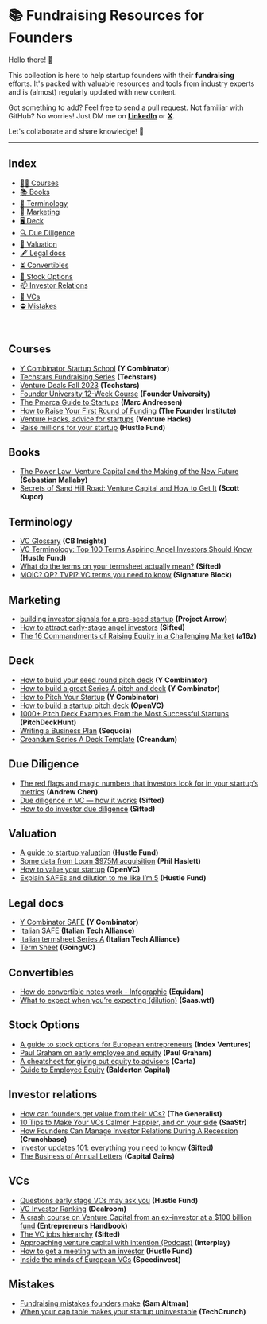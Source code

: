 # 📚 Fundraising Resources for Founders

Hello there! 👋

This collection is here to help startup founders with their **fundraising** efforts. 
It's packed with valuable resources and tools from industry experts and is (almost) regularly updated with new content.

Got something to add? Feel free to send a pull request. Not familiar with GitHub? No worries! Just DM me on [**LinkedIn**](https://www.linkedin.com/in/edoardo-reggiani/) or [**X**](https://twitter.com/EdoardoReggiani).

Let's collaborate and share knowledge! 🚀

---

## Index

- [👩‍🏫 Courses](#courses)
- [📚 Books](#books)
- [💬 Terminology](#terminology)
- [📢 Marketing](#marketing)
- [🖥️ Deck](#deck)
- [🔍 Due Diligence](#due-diligence)
- [💸 Valuation](#valuation)
- [🖋️ Legal docs](#legal-docs)
- [⏳ Convertibles](#convertibles)
- [🤑 Stock Options](#stock-options)
- [📫 Investor Relations](#investor-relations)
- [🦄 VCs](#vcs)
- [⛔ Mistakes](#mistakes)

&nbsp;
&nbsp;
## Courses
* [Y Combinator Startup School](https://www.startupschool.org/) **(Y Combinator)**
* [Techstars Fundraising Series](https://accelerate.techstars.com/fundraising-series) **(Techstars)**
* [Venture Deals Fall 2023](https://venturedeals.techstars.com/courses/venture-deals-Fall-2023) **(Techstars)**
* [Founder University 12-Week Course](https://www.founder.university/) **(Founder University)**
* [The Pmarca Guide to Startups](https://fictivekin.github.io/pmarchive-jekyll//index.html#guide-to-startups) **(Marc Andreesen)**
* [How to Raise Your First Round of Funding](https://fi.co/first-startup-funding) **(The Founder Institute)**
* [Venture Hacks, advice for startups](https://venturehacks.com/archives#top-posts) **(Venture Hacks)**
* [Raise millions for your startup](https://letsgo.hustlefund.vc/raise-millions) **(Hustle Fund)**

## Books
* [The Power Law: Venture Capital and the Making of the New Future](https://www.goodreads.com/book/show/58009109-the-power-law) **(Sebastian Mallaby)**
* [Secrets of Sand Hill Road: Venture Capital and How to Get It](https://www.goodreads.com/book/show/42348376-secrets-of-sand-hill-road) **(Scott Kupor)**

## Terminology
* [VC Glossary](https://www.cbinsights.com/research-vc-glossary-index) **(CB Insights)**
* [VC Terminology: Top 100 Terms Aspiring Angel Investors Should Know](https://www.hustlefund.vc/post/vc-terminology) **(Hustle Fund)**
* [What do the terms on your termsheet actually mean?](https://sifted.eu/articles/details-term-sheet-actually-mean/) **(Sifted)**
* [MOIC? QP? TVPI? VC terms you need to know](https://www.linkedin.com/pulse/moic-qp-tvpi-ryan-hoover-abhze/) **(Signature Block)**

## Marketing
* [building investor signals for a pre-seed startup](https://projectarrow.substack.com/p/building-pre-seed-signals-for-your) **(Project Arrow)**
* [How to attract early-stage angel investors](https://sifted.eu/articles/how-to-attract-early-stage-angel-investors) **(Sifted)**
* [The 16 Commandments of Raising Equity in a Challenging Market](https://a16z.com/2023/05/02/the-16-commandments-of-raising-equity-in-a-challenging-market/) **(a16z)**

## Deck
* [How to build your seed round pitch deck](https://www.ycombinator.com/library/2u-how-to-build-your-seed-round-pitch-deck) **(Y Combinator)**
* [How to build a great Series A pitch and deck](https://www.ycombinator.com/library/8d-how-to-build-a-great-series-a-pitch-and-deck) **(Y Combinator)**
* [How to Pitch Your Startup](https://www.ycombinator.com/library/6q-how-to-pitch-your-startup) **(Y Combinator)**
* [How to build a startup pitch deck](https://openvc.app/blog/startup-pitch-deck) **(OpenVC)**
* [1000+ Pitch Deck Examples From the Most Successful Startups](https://www.pitchdeckhunt.com/) **(PitchDeckHunt)**
* [Writing a Business Plan](https://articles.sequoiacap.com/writing-a-business-plan) **(Sequoia)**
* [Creandum Series A Deck Template](https://blog.creandum.com/creandum-series-a-deck-template-21a6df9c1ac4) **(Creandum)**

## Due Diligence
* [The red flags and magic numbers that investors look for in your startup’s metrics](https://andrewchen.com/investor-metrics-deck/) **(Andrew Chen)**
* [Due diligence in VC — how it works](https://sifted.eu/articles/due-diligence-how-it-works) **(Sifted)**
* [How to do investor due diligence](https://sifted.eu/articles/how-to-do-due-diligence-on-your-investors) **(Sifted)**

## Valuation
* [A guide to startup valuation](https://www.hustlefund.vc/post/startup-valuation-guide) **(Hustle Fund)**
* [Some data from Loom $975M acquisition](https://www.linkedin.com/feed/update/urn:li:activity:7118308684660645888/) **(Phil Haslett)**
* [How to value your startup](https://openvc.app/blog/how-to-value-a-startup) **(OpenVC)**
* [Explain SAFEs and dilution to me like I’m 5](https://www.hustlefund.vc/blog-posts-founders/explain-safes-and-dilution-to-me-like-im-5) **(Hustle Fund)**

## Legal docs
* [Y Combinator SAFE](https://www.ycombinator.com/documents) **(Y Combinator)**
* [Italian SAFE](https://www.italiantechalliance.com/risorse) **(Italian Tech Alliance)**
* [Italian termsheet Series A](https://www.italiantechalliance.com/risorse) **(Italian Tech Alliance)**
* [Term Sheet](https://www.goingvc.com/categories/term-sheets) **(GoingVC)**

## Convertibles
* [How do convertible notes work - Infographic](https://www.equidam.com/how-do-convertible-notes-work-infographic/) **(Equidam)**
* [What to expect when you’re expecting (dilution)](https://www.saas.wtf/p/expect-youre-expecting-dilution) **(Saas.wtf)**

## Stock Options
* [A guide to stock options for European entrepreneurs](https://www.indexventures.com/rewardingtalent/handbook) **(Index Ventures)**
* [Paul Graham on early employee and equity](https://twitter.com/paulg/status/1646465300144041989) **(Paul Graham)**
* [A cheatsheet for giving out equity to advisors](https://www.linkedin.com/posts/peterjameswalker_cartadata-advisors-equity-activity-7108494985343221761-Ni5q) **(Carta)**
* [Guide to Employee Equity](https://d386vao439c5lr.cloudfront.net/prod/media/2018/07/04132203/Balderton-Essential-Guide-to-Employee-Equity-2017.pdf) **(Balderton Capital)**

## Investor relations
* [How can founders get value from their VCs?](https://thegeneralist.substack.com/p/braintrust-3) **(The Generalist)**
* [10 Tips to Make Your VCs Calmer, Happier, and on your side](https://www.saastr.com/10-tips-to-make-your-vcs-calmer-happier-and-on-your-side) **(SaaStr)**
* [How Founders Can Manage Investor Relations During A Recession](https://news.crunchbase.com/startups/founders-investor-relations-recession-ripple-cohen) **(Crunchbase)**
* [Investor updates 101: everything you need to know](https://sifted.eu/articles/investor-updates-101) **(Sifted)**
* [The Business of Annual Letters](https://capitalgains.thediff.co/p/annual-letters/) **(Capital Gains)**

## VCs
* [Questions early stage VCs may ask you](https://docs.google.com/document/d/1qjKBJtF0iKmJG_4IYx7qHlDNmHoGQKKTw9ab6LsVTbI/edit) **(Hustle Fund)**
* [VC Investor Ranking](https://dealroom.co/guides/vc-investor-ranking) **(Dealroom)**
* [A crash course on Venture Capital from an ex-investor at a $100 billion fund](https://entrepreneurshandbook.co/a-crash-course-on-venture-capital-from-an-ex-investor-at-a-100-billion-fund-8effbac9062) **(Entrepreneurs Handbook)**
* [The VC jobs hierarchy](https://sifted.eu/articles/what-every-job-role-in-a-vc-firm-actually-entails) **(Sifted)**
* [Approaching venture capital with intention (Podcast)](https://www.interplay.vc/podcast/approaching-venture-capital-with-intention-seth-levine-foundry) **(Interplay)**
* [How to get a meeting with an investor](https://www.hustlefund.vc/blog-posts-founders/how-to-get-a-meeting-with-an-investor) **(Hustle Fund)**
* [Inside the minds of European VCs](https://my.visme.co/view/016mp816-inside-the-minds-of-european-vcs-speedinvest) **(Speedinvest)**

## Mistakes
* [Fundraising mistakes founders make](https://blog.samaltman.com/fundraising-mistakes-founder-make) **(Sam Altman)**
* [When your cap table makes your startup uninvestable](https://techcrunch.com/2024/03/04/poison-pill-cap-table/) **(TechCrunch)**
